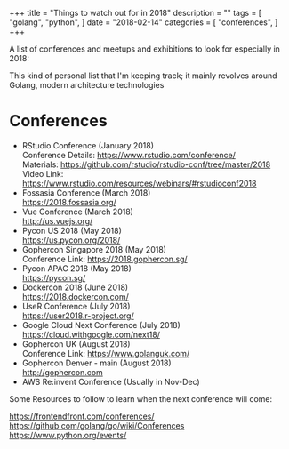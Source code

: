 +++
title = "Things to watch out for in 2018"
description = ""
tags = [
    "golang",
    "python",
]
date = "2018-02-14"
categories = [
    "conferences",
]
+++

A list of conferences and meetups and exhibitions to look for especially in 2018:

This kind of personal list that I'm keeping track; it mainly revolves around Golang, 
modern architecture technologies

# Conferences

- RStudio Conference (January 2018)  
  Conference Details: https://www.rstudio.com/conference/  
  Materials: https://github.com/rstudio/rstudio-conf/tree/master/2018  
  Video Link: https://www.rstudio.com/resources/webinars/#rstudioconf2018  
- Fossasia Conference (March 2018)  
  https://2018.fossasia.org/
- Vue Conference (March 2018)  
  http://us.vuejs.org/
- Pycon US 2018 (May 2018)  
  https://us.pycon.org/2018/  
- Gophercon Singapore 2018 (May 2018)  
  Conference Link: https://2018.gophercon.sg/  
- Pycon APAC 2018  (May 2018)  
  https://pycon.sg/  
- Dockercon 2018 (June 2018)  
  https://2018.dockercon.com/
- UseR Conference (July 2018)  
  https://user2018.r-project.org/
- Google Cloud Next Conference (July 2018)  
  https://cloud.withgoogle.com/next18/
- Gophercon UK (August 2018)  
  Conference Link: https://www.golanguk.com/  
- Gophercon Denver - main (August 2018)  
  http://gophercon.com
- AWS Re:invent Conference (Usually in Nov-Dec)

Some Resources to follow to learn when the next conference will come:

https://frontendfront.com/conferences/
https://github.com/golang/go/wiki/Conferences
https://www.python.org/events/